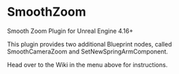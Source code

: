 # SmoothZoom
Smooth Zoom Plugin for Unreal Engine 4.16+

This plugin provides two additional Blueprint nodes, called SmoothCameraZoom and SetNewSpringArmComponent.  

Head over to the Wiki in the menu above for instructions.
